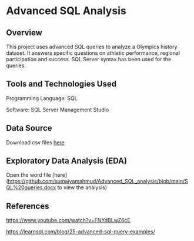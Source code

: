# Advanced SQL Analysis

## Overview
This project uses advanced SQL queries to analyze a Olympics history dataset. It answers specific questions on athletic performance, regional participation and success. SQL Server syntax has been used for the queries.

## Tools and Technologies Used

Programming Language: SQL

Software: SQL Server Management Studio

## Data Source

Download csv files [here](https://github.com/sumaiyamahmud/Advanced_SQL_analysis/blob/main/csv.zip)

## Exploratory Data Analysis (EDA)

Open the word file [here](https://github.com/sumaiyamahmud/Advanced_SQL_analysis/blob/main/SQL%20queries.docx to view the analysis)

## References

https://www.youtube.com/watch?v=FNYdBLwZ6cE 

https://learnsql.com/blog/25-advanced-sql-query-examples/ 
